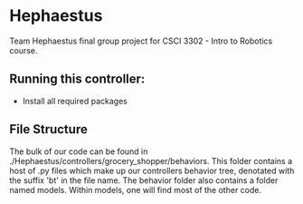 # Hephaestus
Team Hephaestus final group project for CSCI 3302 - Intro to Robotics course.

## Running this controller:
* Install all required packages

## File Structure
The bulk of our code can be found in ./Hephaestus/controllers/grocery_shopper/behaviors. This folder contains a host of .py files which make up our controllers behavior tree, denotated with the suffix 'bt' in the file name. The behavior folder also contains a folder named models. Within models, one will find most of the other code. 